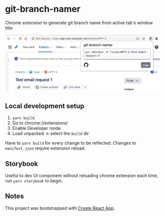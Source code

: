 # git-branch-namer

Chrome extension to generate git branch name from active tab's window title

![screenshot](/screenshot20200708.jpg)

## Local development setup

1. `yarn build`
1. Go to chrome://extensions/
1. Enable Developer mode
1. Load unpacked -> select the `build` dir

Have to `yarn build` for every change to be reflected. Changes to `manifest.json` require extension reload.

## Storybook

Useful to dev UI component without reloading chrome extension each time, run `yarn storybook` to begin.

## Notes

This project was bootstrapped with [Create React App](https://github.com/facebook/create-react-app).
